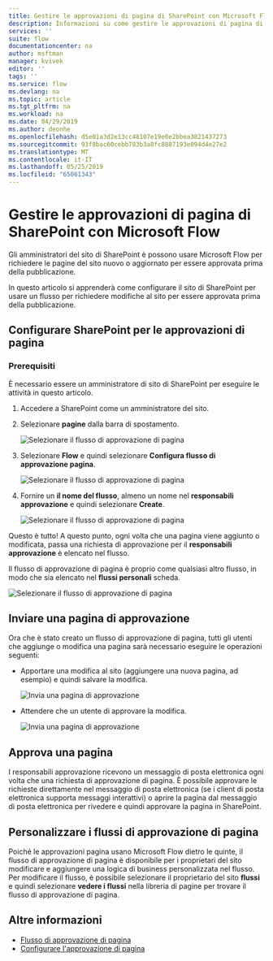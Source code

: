 ```yaml
---
title: Gestire le approvazioni di pagina di SharePoint con Microsoft Flow | Microsoft Docs
description: Informazioni su come gestire le approvazioni di pagina di SharePoint con Microsoft Flow...
services: ''
suite: flow
documentationcenter: na
author: msftman
manager: kvivek
editor: ''
tags: ''
ms.service: flow
ms.devlang: na
ms.topic: article
ms.tgt_pltfrm: na
ms.workload: na
ms.date: 04/29/2019
ms.author: deonhe
ms.openlocfilehash: d5e01a3d2e13cc48107e19e0e2bbea3821437273
ms.sourcegitcommit: 93f8bac60cebb783b3a8fc8887193e094d4e27e2
ms.translationtype: MT
ms.contentlocale: it-IT
ms.lasthandoff: 05/25/2019
ms.locfileid: "65061343"
---
```

# <a name="manage-sharepoint-page-approvals-with-microsoft-flow"></a>Gestire le approvazioni di pagina di SharePoint con Microsoft Flow

Gli amministratori del sito di SharePoint è possono usare Microsoft Flow per richiedere le pagine del sito nuovo o aggiornato per essere approvata prima della pubblicazione.

In questo articolo si apprenderà come configurare il sito di SharePoint per usare un flusso per richiedere modifiche al sito per essere approvata prima della pubblicazione.

## <a name="configure-sharepoint-for-page-approvals"></a>Configurare SharePoint per le approvazioni di pagina

### <a name="prerequisites"></a>Prerequisiti 

È necessario essere un amministratore di sito di SharePoint per eseguire le attività in questo articolo.

1. Accedere a SharePoint come un amministratore del sito.
1. Selezionare **pagine** dalla barra di spostamento.

    ![Selezionare il flusso di approvazione di pagina](media/customize-sharepoint-page-approvals/pages.png)

1. Selezionare **Flow** e quindi selezionare **Configura flusso di approvazione pagina**.
    
    ![Selezionare il flusso di approvazione di pagina](media/customize-sharepoint-page-approvals/select-page-approval-flow.png)

1. Fornire un **il nome del flusso**, almeno un nome nel **responsabili approvazione** e quindi selezionare **Create**.
    
    ![Selezionare il flusso di approvazione di pagina](media/customize-sharepoint-page-approvals/flow-name-approvers-create.png)

Questo è tutto! A questo punto, ogni volta che una pagina viene aggiunto o modificata, passa una richiesta di approvazione per il **responsabili approvazione** è elencato nel flusso.

Il flusso di approvazione di pagina è proprio come qualsiasi altro flusso, in modo che sia elencato nel **flussi personali** scheda.

![Selezionare il flusso di approvazione di pagina](media/customize-sharepoint-page-approvals/page-approval-flow-success.png)

## <a name="submit-a-page-for-approval"></a>Inviare una pagina di approvazione

Ora che è stato creato un flusso di approvazione di pagina, tutti gli utenti che aggiunge o modifica una pagina sarà necessario eseguire le operazioni seguenti:

 - Apportare una modifica al sito (aggiungere una nuova pagina, ad esempio) e quindi salvare la modifica.

     ![Invia una pagina di approvazione](media/customize-sharepoint-page-approvals/create-new-page.png)
     
 - Attendere che un utente di approvare la modifica.
    
    ![Invia una pagina di approvazione](media/customize-sharepoint-page-approvals/wait-for-approval.png)
    
## <a name="approve-a-page"></a>Approva una pagina

I responsabili approvazione ricevono un messaggio di posta elettronica ogni volta che una richiesta di approvazione di pagina. È possibile approvare le richieste direttamente nel messaggio di posta elettronica (se i client di posta elettronica supporta messaggi interattivi) o aprire la pagina dal messaggio di posta elettronica per rivedere e quindi approvare la pagina in SharePoint.

## <a name="customize-page-approval-flows"></a>Personalizzare i flussi di approvazione di pagina

Poiché le approvazioni pagina usano Microsoft Flow dietro le quinte, il flusso di approvazione di pagina è disponibile per i proprietari del sito modificare e aggiungere una logica di business personalizzata nel flusso. Per modificare il flusso, è possibile selezionare il proprietario del sito **flussi** e quindi selezionare **vedere i flussi** nella libreria di pagine per trovare il flusso di approvazione di pagina.

## <a name="learn-more"></a>Altre informazioni

- [Flusso di approvazione di pagina](https://support.office.com/article/page-approval-flow-a8b2e689-d4a1-4639-8028-333c0ece30d9)
- [Configurare l'approvazione di pagina](https://support.office.com/article/configure-page-approval-14ce6976-a0a7-427b-b4ab-d28d344a5222)
